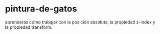 # pintura-de-gatos
aprenderás cómo trabajar con la posición absoluta, la propiedad z-index y la propiedad transform.
